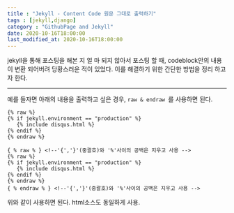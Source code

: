 ```yaml
---
title : "Jekyll - Content Code 원문 그대로 출력하기"
tags : [jekyll,django]
category : "GithubPage and Jekyll"
date: 2020-10-16T18:00:00
last_modified_at: 2020-10-16T18:00:00
---
```


 jekyll을 통해 포스팅을 해본 지 얼 마 되지 않아서 포스팅 할 때, codeblock안의 내용이 변환 되어버려 당황스러운 적이 있었다. 이를 해결하기 위한 간단한 방법을 정리 하고자 한다.

---

예를 들자면 아래의 내용을 출력하고 싶은 경우, `raw & endraw `를 사용하면 된다.

```django
{% raw %}
{% if jekyll.environment == "production" %}
   {% include disqus.html %}
{% endif %}
{% endraw %}
```

```django
{ % raw % } <!--'{','}'(중괄호)와 '%'사이의 공백은 지우고 사용 -->
{% raw %}
{% if jekyll.environment == "production" %}
   {% include disqus.html %}
{% endif %}
{% endraw %}
{ % endraw % } <!--'{','}'(중괄호)와 '%'사이의 공백은 지우고 사용 -->
```

위와 같이 사용하면 된다. html소스도 동일하게 사용.

